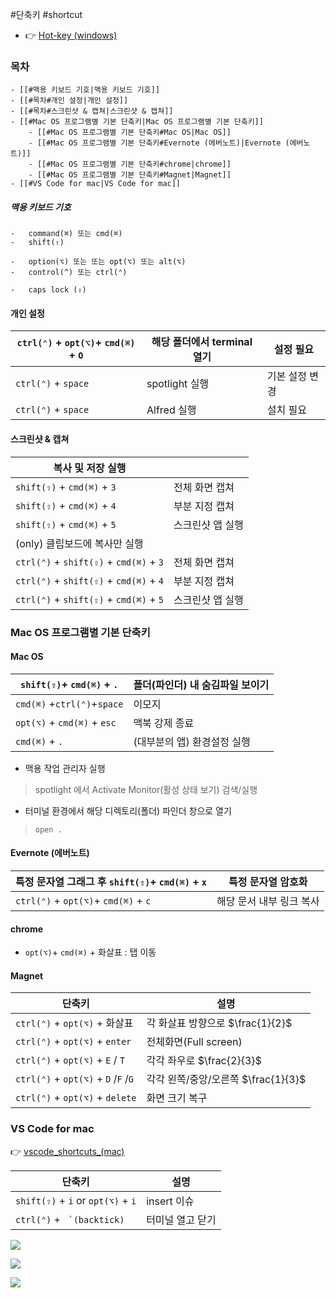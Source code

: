 #단축키 #shortcut  

- 👉 [Hot-key (windows)](Hot-key%20(windows).md)

### 목차
```ad-info
- [[#맥용 키보드 기호|맥용 키보드 기호]]
- [[#목차#개인 설정|개인 설정]]
- [[#목차#스크린샷 & 캡쳐|스크린샷 & 캡쳐]]
- [[#Mac OS 프로그램별 기본 단축키|Mac OS 프로그램별 기본 단축키]]
	- [[#Mac OS 프로그램별 기본 단축키#Mac OS|Mac OS]]
	- [[#Mac OS 프로그램별 기본 단축키#Evernote (에버노트)|Evernote (에버노트)]]
	- [[#Mac OS 프로그램별 기본 단축키#chrome|chrome]]
	- [[#Mac OS 프로그램별 기본 단축키#Magnet|Magnet]]
- [[#VS Code for mac|VS Code for mac]]
```


##### 맥용 키보드 기호
```
-   command(⌘) 또는 cmd(⌘)
-   shift(⇧)

-   option(⌥) 또는 또는 opt(⌥) 또는 alt(⌥)
-   control(^) 또는 ctrl(⌃)

-   caps lock (⇪)
```


#### 개인 설정
| `ctrl(⌃)` + `opt(⌥)`+ `cmd(⌘)` + `O` | 해당 폴더에서 terminal 열기| 설정 필요 |
| ---|---|---|
| `ctrl(⌃)` + `space` | spotlight 실행| 기본 설정 변경 |
| `ctrl(⌃)` + `space` | Alfred 실행| 설치 필요 |



#### 스크린샷 & 캡쳐
| 복사 및 저장 실행  |   |
|---|---|
| `shift(⇧)` + `cmd(⌘)` + `3` | 전체 화면 캡쳐                  |
| `shift(⇧)` + `cmd(⌘)` + `4` | 부분 지정 캡쳐                  |
| `shift(⇧)` + `cmd(⌘)` + `5` | 스크린샷 앱 실행                  |
| (only) 클립보드에 복사만 실행  |   |
| `ctrl(⌃)` + `shift(⇧)` + `cmd(⌘)` + `3` | 전체 화면 캡쳐                  |
| `ctrl(⌃)` + `shift(⇧)` + `cmd(⌘)` + `4` | 부분 지정 캡쳐                  |
| `ctrl(⌃)` + `shift(⇧)` + `cmd(⌘)` + `5` | 스크린샷 앱 실행                  |


### Mac OS 프로그램별 기본 단축키

#### Mac OS
| `shift(⇧)`+ `cmd(⌘)` + `.`  | 폴더(파인더) 내 숨김파일 보이기 |
| --------------------------- | ------------------------------- |
| `cmd(⌘)` +`ctrl(⌃)`+`space` | 이모지                          |
| `opt(⌥)` + `cmd(⌘)` + `esc` | 맥북 강제 종료                  |
| `cmd(⌘)` + `.`              | (대부분의 앱) 환경설정 실행     |

- 맥용 작업 관리자 실행
> spotlight 에서 Activate Monitor(활성 상태 보기) 검색/실행

- 터미널 환경에서 해당 디렉토리(폴더) 파인더 창으로 열기
> `open .` 


#### Evernote (에버노트)
|특정 문자열 그래그 후  `shift(⇧)`+ `cmd(⌘)` + `x`   | 특정 문자열 암호화 |
|---|---|
| `ctrl(⌃)` + `opt(⌥)`+ `cmd(⌘)` + `c`    | 해당 문서 내부 링크 복사  |


#### chrome
- `opt(⌥)`+ `cmd(⌘)` + 화살표 : 탭 이동


#### Magnet
| 단축키                               | 설명                                |
| ------------------------------------ | ----------------------------------- |
| `ctrl(⌃)` + `opt(⌥)` + 화살표        | 각 화살표 방향으로 $\frac{1}{2}$    |
| `ctrl(⌃)` + `opt(⌥)` + `enter`       | 전체화면(Full screen)               |
| `ctrl(⌃)` + `opt(⌥)` + `E` / `T`     | 각각 좌우로 $\frac{2}{3}$           |
| `ctrl(⌃)` + `opt(⌥)` + `D` /`F` /`G` | 각각 왼쪽/중앙/오른쪽 $\frac{1}{3}$ |
| `ctrl(⌃)` + `opt(⌥)` + `delete`      | 화면 크기 복구                      |

### VS Code for mac

👉 [vscode_shortcuts_(mac)](vscode_shortcuts_(mac).pdf)

| 단축키                              | 설명        |
| ----------------------------------- | ----------- |
| `shift(⇧)` + `i`  or `opt(⌥)` + `i` | insert 이슈 |
| `ctrl(⌃)` + `` `(backtick)``  | 터미널 열고 닫기 |

![](assets/Pasted%20image%2020230215172150.png)

![](assets/Pasted%20image%2020230215172228.png)

![](assets/Pasted%20image%2020230215172247.png)

